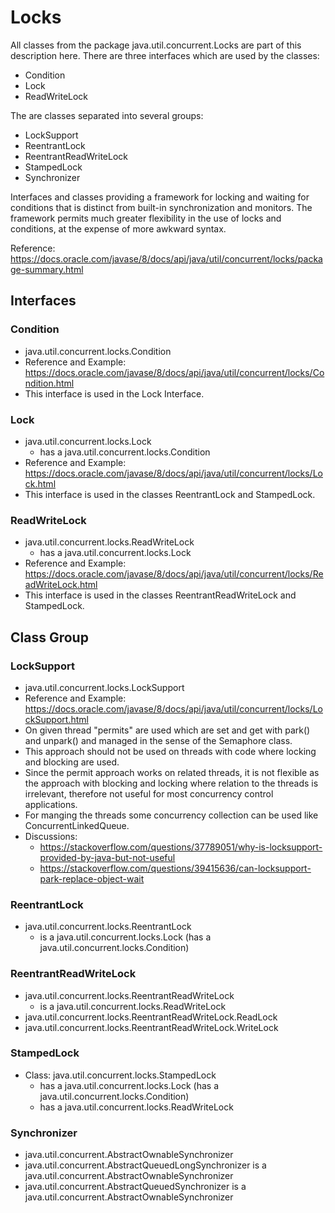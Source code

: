 # Locks

All classes from the package java.util.concurrent.Locks are part of this description here. There are three interfaces which are used by the classes:
* Condition
* Lock
* ReadWriteLock

The are classes separated into several groups:
* LockSupport
* ReentrantLock
* ReentrantReadWriteLock
* StampedLock
* Synchronizer

Interfaces and classes providing a framework for locking and waiting for conditions that is distinct from built-in synchronization and monitors. The framework permits much greater flexibility in the use of locks and conditions, at the expense of more awkward syntax.

Reference: https://docs.oracle.com/javase/8/docs/api/java/util/concurrent/locks/package-summary.html

## Interfaces

### Condition
* java.util.concurrent.locks.Condition
* Reference and Example: https://docs.oracle.com/javase/8/docs/api/java/util/concurrent/locks/Condition.html
* This interface is used in the Lock Interface.

### Lock
* java.util.concurrent.locks.Lock
  * has a java.util.concurrent.locks.Condition
* Reference and Example: https://docs.oracle.com/javase/8/docs/api/java/util/concurrent/locks/Lock.html
* This interface is used in the classes ReentrantLock and StampedLock.

### ReadWriteLock
* java.util.concurrent.locks.ReadWriteLock
  * has a java.util.concurrent.locks.Lock
* Reference and Example: https://docs.oracle.com/javase/8/docs/api/java/util/concurrent/locks/ReadWriteLock.html
* This interface is used in the classes ReentrantReadWriteLock and StampedLock.

## Class Group

### LockSupport
* java.util.concurrent.locks.LockSupport
* Reference and Example: https://docs.oracle.com/javase/8/docs/api/java/util/concurrent/locks/LockSupport.html
* On given thread "permits" are used which are set and get with park() and unpark() and managed in the sense of the Semaphore class.
* This approach should not be used on threads with code where locking and blocking are used.
* Since the permit approach works on related threads, it is not flexible as the approach with blocking and locking where relation to the threads is irrelevant, therefore not useful for most concurrency control applications. 
* For manging the threads some concurrency collection can be used like ConcurrentLinkedQueue.
* Discussions:
  * https://stackoverflow.com/questions/37789051/why-is-locksupport-provided-by-java-but-not-useful
  * https://stackoverflow.com/questions/39415636/can-locksupport-park-replace-object-wait 

### ReentrantLock
* java.util.concurrent.locks.ReentrantLock
  * is a java.util.concurrent.locks.Lock (has a java.util.concurrent.locks.Condition)

### ReentrantReadWriteLock
* java.util.concurrent.locks.ReentrantReadWriteLock
  * is a java.util.concurrent.locks.ReadWriteLock
* java.util.concurrent.locks.ReentrantReadWriteLock.ReadLock
* java.util.concurrent.locks.ReentrantReadWriteLock.WriteLock

### StampedLock
* Class: java.util.concurrent.locks.StampedLock
  * has a java.util.concurrent.locks.Lock (has a java.util.concurrent.locks.Condition)
  * has a java.util.concurrent.locks.ReadWriteLock

### Synchronizer
* java.util.concurrent.AbstractOwnableSynchronizer
* java.util.concurrent.AbstractQueuedLongSynchronizer is a java.util.concurrent.AbstractOwnableSynchronizer
* java.util.concurrent.AbstractQueuedSynchronizer is a java.util.concurrent.AbstractOwnableSynchronizer

